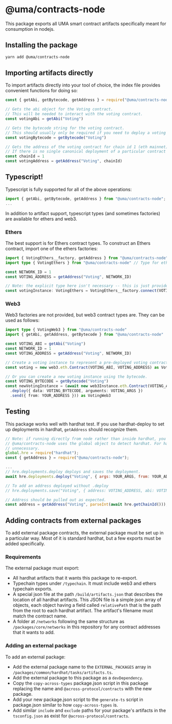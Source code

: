 # @uma/contracts-node

This package exports all UMA smart contract artifacts specifically meant for consumption in nodejs.

## Installing the package

```bash
yarn add @uma/contracts-node
```

## Importing artifacts directly

To import artifacts directly into your tool of choice, the index file provides convenient functions for doing so:

```js
const { getAbi, getBytecode, getAddress } = require("@uma/contracts-node")

// Gets the abi object for the Voting contract.
// This will be needed to interact with the voting contract.
const votingAbi = getAbi("Voting")

// Gets the bytecode string for the voting contract.
// This should usually only be required if you need to deploy a voting contract (rare).
const votingBytecode = getBytecode("Voting")

// Gets the address of the voting contract for chain id 1 (eth mainnet).
// If there is no single canonical deployment of a particular contract on the network provided, this will fail.
const chainId = 1
const votingAddress = getAddress("Voting", chainId)
```

## Typescript!

Typescript is fully supported for all of the above operations:

```ts
import { getAbi, getBytecode, getAddress } from "@uma/contracts-node";
...
```

In addition to artifact support, typescript types (and sometimes factories) are available for ethers and web3.

### Ethers

The best support is for Ethers contract types. To construct an Ethers contract, import one of the ethers factories:

```ts
import { VotingEthers__factory, getAddress } from "@uma/contracts-node" // Factory to create ethers instance.
import type { VotingEthers } from "@uma/contracts-node" // Type for ethers instance.

const NETWORK_ID = 1
const VOTING_ADDRESS = getAddress("Voting", NETWORK_ID)

// Note: the explicit type here isn't necessary -- this is just provided to document what VotingEthers is.
const votingInstance: VotingEthers = VotingEthers__factory.connect(VOTING_ADDRESS, providerOrSigner)
```

### Web3

Web3 factories are not provided, but web3 contract types are. They can be used as follows:

```ts
import type { VotingWeb3 } from "@uma/contracts-node"
import { getAbi, getAddress, getBytecode } from "@uma/contracts-node"

const VOTING_ABI = getAbi("Voting")
const NETWORK_ID = 1
const VOTING_ADDRESS = getAddress("Voting", NETWORK_ID)

// Create a voting instance to represent a pre-deployed voting contract.
const voting = new web3.eth.Contract(VOTING_ABI, VOTING_ADDRESS) as VotingWeb3

// Or you can create a new voting instance using the bytecode.
const VOTING_BYTECODE = getBytecode("Voting")
const newVotingInstance = (await new web3Instance.eth.Contract(VOTING_ABI, undefined)
  .deploy({ data: VOTING_BYTECODE, arguments: VOTING_ARGS })
  .send({ from: YOUR_ADDRESS })) as VotingWeb3
```

## Testing

This package works well with hardhat test. If you use hardhat-deploy to set up deployments in hardhat, `getAddress`
should recognize them.

```js
// Note: if running directly from node rather than inside hardhat, you will need to manually set global.hre.
// @uma/contracts-node uses the global object to detect hardhat. For hardhat tests, this step should be
// unnecessary.
global.hre = require("hardhat");
const { getAddress } = require("@uma/contracts-node");

...
// hre.deployments.deploy deploys and saves the deployment.
await hre.deployments.deploy("Voting", { args: YOUR_ARGS, from: YOUR_ADDRESS });

// To add an address deployed without .deploy
// hre.deployments.save("Voting", { address: VOTING_ADDRESS, abi: VOTING_ABI });

// Address should be pulled out as expected.
const address = getAddress("Voting", parseInt(await hre.getChainId()));
```

## Adding contracts from external packages

To add external package contracts, the external package must be set up in a particular way. Most of it is standard
hardhat, but a few exports must be added specifically.

### Requirements

The external package must export:

- All hardhat artifacts that it wants this package to re-export.
- Typechain types under `/typechain`. It must include web3 and ethers typechain exports.
- A special json file at the path `/build/artifacts.json` that describes the location of all hardhat artifacts. This
  JSON file is a simple json array of objects, each object having a field called `relativePath` that is the path from the
  root to each hardhat artifact. The artifact's filename must match the contract name.
- A folder at `/networks` following the same structure as `/packages/core/networks` in this repository for any
  contract addresses that it wants to add.

### Adding an external package

To add an external package:

- Add the external package name to the `EXTERNAL_PACKAGES` array in `/packages/common/hardhat/tasks/artifacts.ts`.
- Add the external package to this package as a `devDependency`.
- Copy the `copy-across-types` package.json script in this package replacing the name and `@across-protocol/contracts`
  with the new package.
- Add your new package.json script to the `generate-ts` script in package.json similar to how `copy-across-types` is.
- Add similar `include` and `exclude` paths for your package's artifacts in the `tsconfig.json` as exist for
  `@across-protocol/contracts`.
